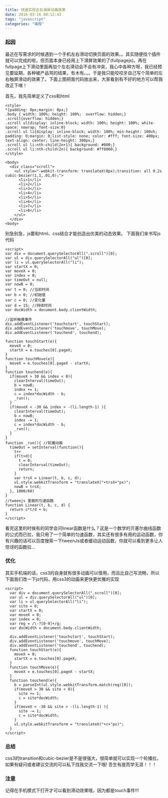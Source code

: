```yaml
---
title: 快速实现左右滑屏动画效果
date: 2016-03-16 08:12:43
tags: "javascript"
categories: "编程"
---
```



### 起因
最近在写需求的时候遇到一个手机左右滑动切换页面的效果。。其实随便找个插件就可以完成的啦，但页面本身已经用上下滑屏效果的了(fullpagejs)。再在fullpage上下滑动里面再加个左右滑动会不会有冲突，我心中各种方呀，我已经预见要延期，各种被产品骂的结果，有木有。。。于是我只能咬咬牙自己写个简单的左右触屏滑动的效果了。下面上图把我代码放出来，大家看到有不好的地方可以帮我改正下唷！

首先，我先简单定义了css和html
``` 
<style>
*{padding: 0px;margin: 0px;}
.body { width: 100%; height: 100%;  overflow: hidden;}
.scroll{overflow: hidden;}
.scroll ul{display: inline-block; width: 100%; height: 100%; white-space: nowrap; font-size:0}
.scroll ul li{display: inline-block; width: 100%; min-height: 100vh; padding: 0;margin: 0;list-style: none; color: #fff; font-size: 400px; text-align: center; line-height: 300px;} 
.scroll ul li:nth-child(2n+1){ background: #000;}
.scroll ul li:nth-child(2n){ background: #ff0000;}
</style>
```

``` 
<body>
  <div class="scroll">
    <ul style="-webkit-transform: translateX(0px);transition: all 0.2s cubic-bezier(1,1,.01,0);">
      <li>1</li>
      <li>2</li>
      <li>3</li>
      <li>4</li>
      <li>5</li>
      <li>6</li>
      <li>7</li>
      <li>8</li>
    </ul>
  </div>
<body>
```

别急别急，js要和html、css结合才能创造出优美的动态效果。
下面我们来书写js代码
```
<script>
var div = document.querySelectorAll(".scroll")[0];
var ul = div.querySelectorAll("ul")[0];
var li = ul.querySelectorAll("li");
var startX = 0;
var moveX = 0;
var index = 0;
var timeOut = null;
var nowB = 0;
var t = 0; //当前时间
var b = 0; //初始值
var c = 0; //变化量
var d = 15; //持续时间
var docWidth = document.body.clientWidth;

//监听触摸事件
div.addEventListener('touchstart', touchStart);  
div.addEventListener('touchmove', touchMove);  
div.addEventListener('touchend', touchend); 

function touchStart(e){
  moveX = 0;
  startX = e.touches[0].pageX;  
}
function touchMove(e){
  moveX = e.touches[0].pageX - startX;
}
function touchend(e){
  if(moveX > 30 && index < 0){
    clearInterval(timeOut);
    b = nowB;
    index += 1; 
    c = index*docWidth - b;
    _run();
  }
  if(moveX < -30 && index > -(li.length-1) ){
    clearInterval(timeOut);
    b = nowB;
    index -= 1;
    c = index*docWidth - b;
    _run();
  }
}
function _run(){ //轮播动画
  timeOut = setInterval(function(){
    t++
    if(t>d){
      t = 0;
      clearInterval(timeOut);
      return;
    }
    var trsX = Linear(t, b, c, d);
    ul.style.webkitTransform = "translateX("+trsX+"px)";
    nowB = trsX;
  }, 1000/60)
}
//tweenjs 里面的匀速函数
function Linear(t, b, c, d) {
  return c*t/d + b;
}
</script>
```

看完这里的时候有的同学会问linear函数是什么？这是一个数学的贝塞尔曲线函数的公式而已拉，我只用了一个简单的匀速函数，其实还有很多有用的运动函数，你有兴趣的话可以百度搜索一下tweenJs或者缓动运动函数，你就可以看到更多让人惊讶的函数拉...



### 优化
其实手机端的话，css3的自身就有很多动画可以借用，而且比自己写流畅，所以下面我们改一下js代码，用css3的动画来更快更优雅的实现
```
<script>
  var div = document.querySelectorAll(".scroll")[0];
  var ul = div.querySelectorAll("ul")[0];
  var li = ul.querySelectorAll("li");
  var site = 0;
  var startX = 0;
  var moveX = 0;
  var index = 0;
  var reg = /\-?[0-9]+/g;
  var docWidth = document.body.clientWidth;

  div.addEventListener('touchstart', touchStart);  
  div.addEventListener('touchmove', touchMove);  
  div.addEventListener('touchend', touchend); 
  function touchStart(e){
    moveX = 0;
    startX = e.touches[0].pageX;  
  }
  function touchMove(e){
    moveX = e.touches[0].pageX - startX;
  }
  function touchend(e){
    b = parseInt(ul.style.webkitTransform.match(reg)[0]);
    if(moveX > 30 && site < 0){
      site += 1; 
      c = site*docWidth;
    }
    if(moveX < -30 && site > -(li.length-1) ){
      site -= 1;
      c = site*docWidth;
    }
    ul.style.webkitTransform = "translateX("+c+"px)";
  }
</script>
```


### 总结
css3的transition和cubic-bezier是不是很强大，很简单就可以实现一个轮播拉，如果有疑问或者建议交流的可以私下找我交流一下哦!
吾生有崖而学无涯！！！

### 注意
记得在手机模式下打开才可以看到滑动效果哦，因为都是touch事件!!!
